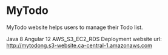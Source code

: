 # MyTodo
MyTodo website helps users to manage their Todo list.

Java 8
Angular 12
AWS_S3_EC2_RDS Deployment
website url: http://mytodong.s3-website.ca-central-1.amazonaws.com
